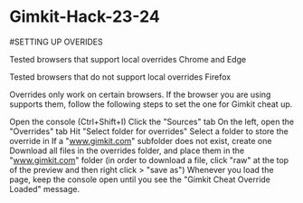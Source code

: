 # Gimkit-Hack-23-24

#SETTING UP OVERIDES

Tested browsers that support local overrides
Chrome and Edge

Tested browsers that do not support local overrides
Firefox

Overrides only work on certain browsers. If the browser you are using supports them, follow the following steps to set the one for Gimkit cheat up.

Open the console (Ctrl+Shift+I)
Click the "Sources" tab
On the left, open the "Overrides" tab
Hit "Select folder for overrides"
Select a folder to store the override in
If a "www.gimkit.com" subfolder does not exist, create one
Download all files in the overrides folder, and place them in the "www.gimkit.com" folder (in order to download a file, click "raw" at the top of the preview and then right click > "save as")
Whenever you load the page, keep the console open until you see the "Gimkit Cheat Override Loaded" message.
